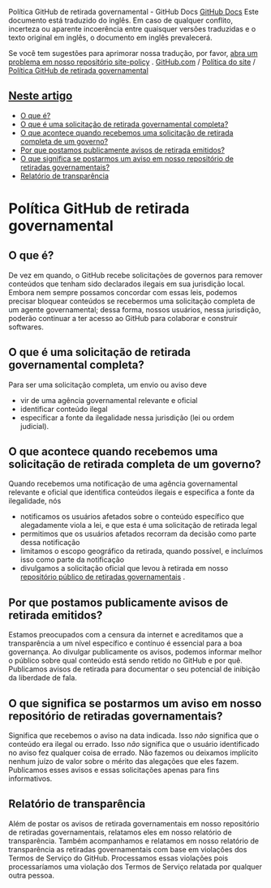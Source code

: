 Política GitHub de retirada governamental - GitHub Docs
[GitHub Docs](/pt)
Este documento está traduzido do inglês. Em caso de qualquer conflito, incerteza ou aparente incoerência entre quaisquer versões traduzidas e o texto original em inglês, o documento em inglês prevalecerá.

Se você tem sugestões para aprimorar nossa tradução, por favor,
[abra um problema em nosso repositório site-policy](https://github.com/github/site-policy/issues)
.
[GitHub.com](/pt/github)
/
[Política do site](/pt/github/site-policy)
/
[Política GitHub de retirada governamental](/pt/github/site-policy/github-government-takedown-policy)

## [Neste artigo](#in-this-article)
- [O que é?](#what-is-this)
- [O que é uma solicitação de retirada governamental completa?](#what-is-a-complete-government-takedown-request)
- [O que acontece quando recebemos uma solicitação de retirada completa de um governo?](#what-happens-when-we-receive-a-complete-takedown-request-from-a-government)
- [Por que postamos publicamente avisos de retirada emitidos?](#why-do-we-publicly-post-takedown-notices)
- [O que significa se postarmos um aviso em nosso repositório de retiradas governamentais?](#what-does-it-mean-if-we-post-a-notice-in-our-gov-takedowns-repository)
- [Relatório de transparência](#transparency-reporting)

# Política GitHub de retirada governamental

## O que é?

De vez em quando, o GitHub recebe solicitações de governos para remover conteúdos que tenham sido declarados ilegais em sua jurisdição local. Embora nem sempre possamos concordar com essas leis, podemos precisar bloquear conteúdos se recebermos uma solicitação completa de um agente governamental; dessa forma, nossos usuários, nessa jurisdição, poderão continuar a ter acesso ao GitHub para colaborar e construir softwares.

## O que é uma solicitação de retirada governamental completa?

Para ser uma solicitação completa, um envio ou aviso deve

- vir de uma agência governamental relevante e oficial
- identificar conteúdo ilegal
- especificar a fonte da ilegalidade nessa jurisdição (lei ou ordem judicial).

## O que acontece quando recebemos uma solicitação de retirada completa de um governo?

Quando recebemos uma notificação de uma agência governamental relevante e oficial que identifica conteúdos ilegais e especifica a fonte da ilegalidade, nós

- notificamos os usuários afetados sobre o conteúdo específico que alegadamente viola a lei, e que esta é uma solicitação de retirada legal
- permitimos que os usuários afetados recorram da decisão como parte dessa notificação
- limitamos o escopo geográfico da retirada, quando possível, e incluímos isso como parte da notificação
- divulgamos a solicitação oficial que levou à retirada em nosso
[repositório público de retiradas governamentais](https://github.com/github/gov-takedowns)
.

## Por que postamos publicamente avisos de retirada emitidos?

Estamos preocupados com a censura da internet e acreditamos que a transparência a um nível específico e contínuo é essencial para a boa governança. Ao divulgar publicamente os avisos, podemos informar melhor o público sobre qual conteúdo está sendo retido no GitHub e por quê. Publicamos avisos de retirada para documentar o seu potencial de inibição da liberdade de fala.

## O que significa se postarmos um aviso em nosso repositório de retiradas governamentais?

Significa que recebemos o aviso na data indicada. Isso
*não*
significa que o conteúdo era ilegal ou errado. Isso
*não*
significa que o usuário identificado no aviso fez qualquer coisa de errado. Não fazemos ou deixamos implícito nenhum juízo de valor sobre o mérito das alegações que eles fazem. Publicamos esses avisos e essas solicitações apenas para fins informativos.

## Relatório de transparência

Além de postar os avisos de retirada governamentais em nosso repositório de retiradas governamentais, relatamos eles em nosso relatório de transparência. Também acompanhamos e relatamos em nosso relatório de transparência as retiradas governamentais com base em violações dos Termos de Serviço do GitHub. Processamos essas violações pois processaríamos uma violação dos Termos de Serviço relatada por qualquer outra pessoa.
